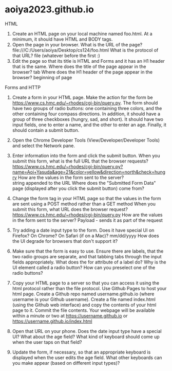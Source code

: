 # aoiya2023.github.io

HTML
1. Create an HTML page on your local machine named foo.html. At a minimum, it should have HTML and BODY tags.
2. Open the page in your browser.
    What is the URL of the page?
        file:///C:/Users/aoiya/Desktop/cs124/foo.html
    What is the protocol of that URL?
        file (whatever before the first :)
3. Edit the page so that its title is HTML and Forms and it has an H1 header that is the same.
    Where does the title of the page appear in the browser?
        tab
    Where does the H1 header of the page appear in the browser?
        beginning of page

Forms and HTTP
1. Create a form in your HTML page.
Make the action for the form be https://www.cs.hmc.edu/~rhodes/cgi-bin/query.py. 
The form should have two groups of radio buttons: one containing three colors, and the other containing four compass directions. 
In addition, it should have a group of three checkboxes (hungry, sad, and short).
It should have two input fields, one to enter a name, and the other to enter an age.
Finally, it should contain a submit button.

2. Open the Chrome Developer Tools (View/Developer/Developer Tools) and select the Network pane.

3. Enter information into the form and click the submit button. 
    When you submit this form, what is the full URL that the browser requests?
        https://www.cs.hmc.edu/~rhodes/cgi-bin/query.py?name=Aoi+Yasuda&age=21&color=yellow&direction=north&check=hungry
    How are the values in the form sent to the server?    
        string appended to the URL
    Where does the "Submitted Form Data" page (displayed after you click the submit button) come from?
        

4. Change the form tag in your HTML page so that the values in the form are sent using a POST method rather than a GET method
    When you submit this form, what URL does the browser request?
        https://www.cs.hmc.edu/~rhodes/cgi-bin/query.py
    How are the values in the form sent to the server? 
        Payload - sends it as part of the request

5. Try adding a date input type to the form.
    Does it have special UI on Firefox? On Chrome? On Safari (if on a Mac)?
        mm/dd/yyyy
    How does the UI degrade for browsers that don't support it?

6. Make sure that the form is easy to use. Ensure there are labels, that the two radio groups are separate, 
and that tabbing tabs through the input fields appropriately.
    What does the for attribute of a label do?
    Why is the UI element called a radio button?
    How can you preselect one of the radio buttons? 

7. Copy your HTML page to a server so that you can access it using the html protocol rather than the file protocol.
Use Github Pages to host your html page.
    Create a Github repo named username.github.io (where username is your Github username).
    Create a file named index.html (using the Github web interface) and copy the contents of your html page to it.
    Commit the file contents.
    Your webpage will be available within a minute or two at https://username.github.io or https://username.github.io/index.html

8. Open that URL on your phone.
    Does the date input type have a special UI? 
    What about the age field? What kind of keyboard should come up when the user taps on that field? 

9. Update the form, if necessary, so that an appropriate keyboard is displayed when the user edits the age field.
    What other keyboards can you make appear (based on different input types)? 
    
